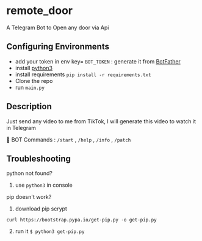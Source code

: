 # remote_door

 A Telegram Bot to Open any door via Api

## Configuring Environments 

- add your token in env key= `BOT_TOKEN` : generate it from [BotFather](https://t.me/BotFather)
- install [python3](https://www.python.org/downloads/)
- install requirements `pip install -r requirements.txt`
- Clone the repo
- run `main.py`

## Description

Just send any video to me from TikTok, I will generate this video to watch it in Telegram

🔑 BOT Commands : `/start` , `/help` , `/info` , `/patch`

## Troubleshooting

python not found?
1. use `python3` in console

pip doesn't work?
1. download pip scrypt
```commandline
curl https://bootstrap.pypa.io/get-pip.py -o get-pip.py
```
2. run it `$ python3 get-pip.py`
